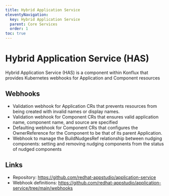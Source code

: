```yaml
---
title: Hybrid Application Service
eleventyNavigation:
  key: Hybrid Application Service
  parent: Core Services
  order: 1
toc: true
---
```


# Hybrid Application Service (HAS)

Hybrid Application Service (HAS) is a component within Konflux that provides Kubernetes webhooks for Application and Component resources

## Webhooks
- Validation webhook for Application CRs that prevents resources from being created with invalid names or display names.
- Validation webhook for Component CRs that ensures valid application name, component name, and source are specified
- Defaulting webhook for Component CRs that configures the OwnerReference for the Component to be that of its parent Application. 
- Webhook to manage the BuildNudgesRef relationship between nudging components: setting and removing nudging components from the status of nudged components


## Links

- Repository: https://github.com/redhat-appstudio/application-service
- Webhook definitions: https://github.com/redhat-appstudio/application-service/tree/main/webhooks

